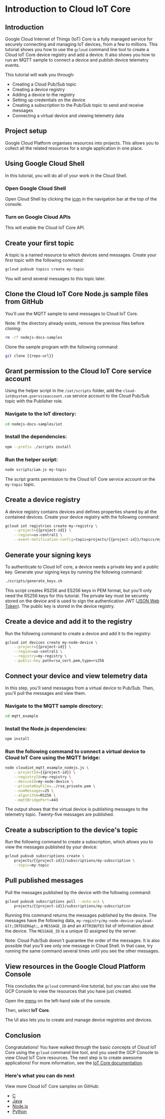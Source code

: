 # Introduction to Cloud IoT Core

<walkthrough-tutorial-url url="https://cloud.google.com/iot/docs/quickstart"></walkthrough-tutorial-url>
<walkthrough-watcher-constant value="https://github.com/GoogleCloudPlatform/nodejs-docs-samples.git" key="repo-url"></walkthrough-watcher-constant>

## Introduction

Google Cloud Internet of Things (IoT) Core is a fully managed service for
securely connecting and managing IoT devices, from a few to millions. This
tutorial shows you how to use the `gcloud` command line tool to create a Cloud
IoT Core device registry and add a device. It also shows you how to run an MQTT
sample to connect a device and publish device telemetry events.

This tutorial will walk you through:

  *  Creating a Cloud Pub/Sub topic
  *  Creating a device registry
  *  Adding a device to the registry
  *  Setting up credentials on the device
  *  Creating a subscription to the Pub/Sub topic to send and receive messages
  *  Connecting a virtual device and viewing telemetry data

## Project setup

Google Cloud Platform organises resources into projects. This allows you to
collect all the related resources for a single application in one place.

<walkthrough-project-billing-setup></walkthrough-project-billing-setup>

## Using Google Cloud Shell

In this tutorial, you will do all of your work in the Cloud Shell.

### Open Google Cloud Shell

Open Cloud Shell by clicking the
<walkthrough-cloud-shell-icon></walkthrough-cloud-shell-icon>
[icon][spotlight-open-devshell] in the navigation bar at the top of the console.

### Turn on Google Cloud APIs

This will enable the Cloud IoT Core API.

<walkthrough-enable-apis apis="cloudiot.googleapis.com"></walkthrough-enable-apis>

## Create your first topic

A topic is a named resource to which devices send messages. Create your first
topic with the following command:

```bash
gcloud pubsub topics create my-topic
```

You will send several messages to this topic later.

## Clone the Cloud IoT Core Node.js sample files from GitHub

You'll use the MQTT sample to send messages to Cloud IoT Core.

Note: If the directory already exists, remove the previous files before cloning:

```bash
rm -rf nodejs-docs-samples
```

Clone the sample program with the following command:

```bash
git clone {{repo-url}}
```

## Grant permission to the Cloud IoT Core service account

Using the helper script in the `/iot/scripts` folder, add the
`cloud-iot@system.gserviceaccount.com` service account to the Cloud Pub/Sub
topic with the Publisher role.

### Navigate to the IoT directory:

```bash
cd nodejs-docs-samples/iot
```

### Install the dependencies:

```bash
npm --prefix ./scripts install
```

### Run the helper script:

```bash
node scripts/iam.js my-topic
```

The script grants permission to the Cloud IoT Core service account on the
`my-topic` topic.

## Create a device registry

A device registry contains devices and defines properties shared by all the
contained devices. Create your device registry with the following command:

```bash
gcloud iot registries create my-registry \
    --project={{project-id}} \
    --region=us-central1 \
    --event-notification-config=topic=projects/{{project-id}}/topics/my-topic
```

## Generate your signing keys

To authenticate to Cloud IoT core, a device needs a private key and a public
key. Generate your signing keys by running the following command:

```bash
./scripts/generate_keys.sh
```

This script creates RS256 and ES256 keys in PEM format, but you'll only need the
RS256 keys for this tutorial. The private key must be securely stored on the
device and is used to sign the authentication JWT ([JSON Web
Token][web-token-docs]). The public
key is stored in the device registry.

## Create a device and add it to the registry

Run the following command to create a device and add it to the registry:

```bash
gcloud iot devices create my-node-device \
    --project={{project-id}} \
    --region=us-central1 \
    --registry=my-registry \
    --public-key path=rsa_cert.pem,type=rs256
```

## Connect your device and view telemetry data

In this step, you'll send messages from a virtual device to Pub/Sub. Then,
you'll pull the messages and view them.

### Navigate to the MQTT sample directory:

```bash
cd mqtt_example
```

### Install the Node.js dependencies:

```bash
npm install
```

### Run the following command to connect a virtual device to Cloud IoT Core using the MQTT bridge:

```bash
node cloudiot_mqtt_example_nodejs.js \
    --projectId={{project-id}} \
    --registryId=my-registry \
    --deviceId=my-node-device \
    --privateKeyFile=../rsa_private.pem \
    --numMessages=25 \
    --algorithm=RS256 \
    --mqttBridgePort=443
```

The output shows that the virtual device is publishing messages to the telemetry
topic. Twenty-five messages are published.

## Create a subscription to the device's topic

Run the following command to create a subscription, which allows you to view the
messages published by your device:

```bash
gcloud pubsub subscriptions create \
    projects/{{project-id}}/subscriptions/my-subscription \
    --topic=my-topic
```

## Pull published messages

Pull the messages published by the device with the following command:

```bash
gcloud pubsub subscriptions pull --auto-ack \
    projects/{{project-id}}/subscriptions/my-subscription
```

Running this command returns the messages published by the device. The messages
have the following data, `my-registry/my-node-device-payload-&lt;INTEGER&gt;`, a
`MESSAGE_ID` and an `ATTRIBUTES` list of information about the device. The
`MESSAGE_ID` is a unique ID assigned by the server.

Note: Cloud Pub/Sub doesn't guarantee the order of the messages. It is also
possible that you'll see only one message in Cloud Shell. In that case, try
running the same command several times until you see the other messages.

## View resources in the Google Cloud Platform Console

This concludes the `gcloud` command-line tutorial, but you can also use the GCP
Console to view the resources that you have just created.

Open the [menu][spotlight-console-menu] on the left-hand side of the console.

Then, select **IoT Core**.

<walkthrough-menu-navigation sectionid="IOT_SECTION"></walkthrough-menu-navigation>

The UI also lets you to create and manage device registries and devices.

## Conclusion

<walkthrough-conclusion-trophy></walkthrough-conclusion-trophy>

Congratulations! You have walked through the basic concepts of Cloud IoT Core
using the `gcloud` command line tool, and you used the GCP Console to view Cloud
IoT Core resources. The next step is to create awesome applications! For more
information, see the [IoT Core documentation](https://cloud.google.com/iot/docs/).

### Here's what you can do next

View more Cloud IoT Core samples on GitHub:

  *  [C](https://github.com/GoogleCloudPlatform/cpp-docs-samples/tree/master/iot/mqtt-ciotc)
  *  [Java](https://github.com/GoogleCloudPlatform/java-docs-samples/tree/master/iot/api-client)
  *  [Node.js](https://github.com/GoogleCloudPlatform/nodejs-docs-samples/tree/master/iot)
  *  [Python](https://github.com/GoogleCloudPlatform/python-docs-samples/tree/master/iot/api-client)

[spotlight-console-menu]: walkthrough://spotlight-pointer?spotlightId=console-nav-menu
[spotlight-open-devshell]: walkthrough://spotlight-pointer?spotlightId=devshell-activate-button
[web-token-docs]: https://cloud.google.com/iot/docs/how-tos/credentials/jwts
